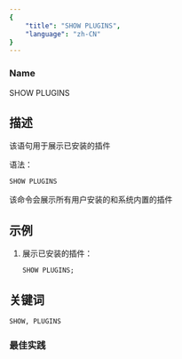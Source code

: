 ```yaml
---
{
    "title": "SHOW PLUGINS",
    "language": "zh-CN"
}
---
```


<!--
Licensed to the Apache Software Foundation (ASF) under one
or more contributor license agreements.  See the NOTICE file
distributed with this work for additional information
regarding copyright ownership.  The ASF licenses this file
to you under the Apache License, Version 2.0 (the
"License"); you may not use this file except in compliance
with the License.  You may obtain a copy of the License at

  http://www.apache.org/licenses/LICENSE-2.0

Unless required by applicable law or agreed to in writing,
software distributed under the License is distributed on an
"AS IS" BASIS, WITHOUT WARRANTIES OR CONDITIONS OF ANY
KIND, either express or implied.  See the License for the
specific language governing permissions and limitations
under the License.
-->



### Name

SHOW PLUGINS

## 描述

该语句用于展示已安装的插件

语法：

```SQL
SHOW PLUGINS
```

该命令会展示所有用户安装的和系统内置的插件

## 示例

1. 展示已安装的插件：

    ```SQL
    SHOW PLUGINS;
    ```

## 关键词

    SHOW, PLUGINS

### 最佳实践

